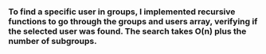 ### To find a specific user in groups, I implemented recursive functions to go through the groups and users array, verifying if the selected user was found. The search takes O(n) plus the number of subgroups.